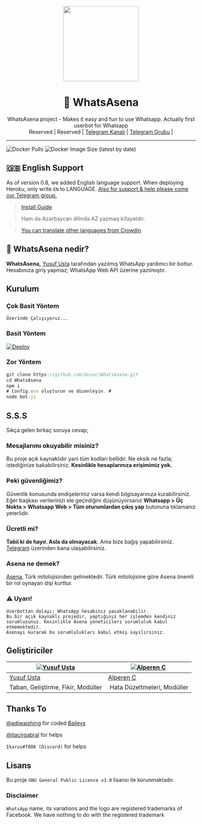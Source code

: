 <div align="center">
  <img src="https://i.hizliresim.com/6Bbj7i.jpg" width="200" height="200">
  <h1>🐺 WhatsAsena</h1>
</div>
<p align="center">
    WhatsAsena project - Makes it easy and fun to use Whatsapp. Actually first userbot for Whatsapp
    <br>
        Reserved |
        Reserved |
        <a href="https://t.me/WHATSASENA">Telegram Kanalı</a> |
        <a href="https://t.me/AsenaSupport">Telegram Grubu</a> |
    <br>
</p>

----
![Docker Pulls](https://img.shields.io/docker/pulls/fusuf/whatsasena?style=flat-square) ![Docker Image Size (latest by date)](https://img.shields.io/docker/image-size/fusuf/whatsasena?style=flat-square)

## 🇬🇧 English Support 
As of version 0.8, we added English language support. When deploying Heroku, only write `EN` to LANGUAGE. [Also for support & help please come our Telegram group.](https://t.me/AsenaSupport)

> [Install Guide](https://github.com/Quiec/WhatsAsena/wiki/Set-Up)

> Həm də Azərbaycan dilində AZ yazmaq kifayətdir.

> [You can translate other languages from Crowdin](https://crowdin.com/project/whatsasena)

## 🔎 WhatsAsena nedir?
**WhatsAsena,** [Yusuf Usta](https://github.com/Quiec) tarafından yazılmış WhatsApp yardımcı bir bottur. Hesabınıza giriş yapmaz; WhatsApp Web API üzerine yazılmıştır.

## Kurulum
### Çok Basit Yöntem
`Üzerinde Çalışıyoruz...`

### Basit Yöntem
[![Deploy](https://www.herokucdn.com/deploy/button.svg)](https://heroku.com/deploy?template=https://github.com/5H4D0WX/WhatsAsena)

### Zor Yöntem
```js
git clone https://github.com/Quiec/WhatsAsena.git
cd WhatsAsena
npm i
# Config.env oluşturun ve düzenleyin. #
node bot.js
```

## S.S.S
Sıkça gelen birkaç soruya cevap;
### Mesajlarımı okuyabilir misiniz?
Bu proje açık kaynaklıdır yani tüm kodları bellidir. Ne eksik ne fazla; istediğinize bakabilirsiniz. **Kesinlikle hesaplarınıza erişimimiz yok.**

### Peki güvenliğimiz?
Güvenlik konusunda endişeleriniz varsa kendi bilgisayarınıza kurabilirsiniz. Eğer başkası verilerinizi ele geçirdiğini düşünüyorsanız **Whatsapp > Üç Nokta > Whatsapp Web > Tüm oturumlardan çıkış yap** butonuna tıklamanız yeterlidir.

### Ücretli mi?
**Tabii ki de hayır. Asla da olmayacak.** Ama bize bağış yapabilirsiniz. [Telegram](https://t.me/fusuf) üzerinden bana ulaşabilirsiniz.

### Asena ne demek?
[Asena](https://tr.wikipedia.org/wiki/Asena), Türk mitolojisinden gelmektedir. Türk mitolojisine göre Asena önemli bir rol oynayan dişi kurttur. 

### ⚠️ Uyarı! 
```
Userbottan dolayı; WhatsApp hesabınız yasaklanabilir.
Bu bir açık kaynaklı projedir, yaptığınız her işlemden kendiniz sorumlusunuz. Kesinlikle Asena yöneticileri sorumluluk kabul etmemektedir.
Asenayı kurarak bu sorumlulukları kabul etmiş sayılırsınız.
```
## Geliştiriciler

[![Yusuf Usta](https://github.com/quiec.png?size=100)](https://quiec.tech) | [![Alperen Ç](https://github.com/xacnio.png?size=100)](https://github.com/xacnio)
---|---
[Yusuf Usta](https://t.me/fusuf) | [Alperen Ç](https://t.me/xacnio)
Taban, Geliştirme, Fikir, Modüller | Hata Düzeltmeleri, Modüller

## Thanks To
[@adiwajshing](https://github.com/adiwajshing) for coded [Baileys](https://github.com/adiwajshing/Baileys) 

[@itacirgabral](https://github.com/itacirgabral) for helps

`Ikarus#7808 (Discord)` for helps

## Lisans
Bu proje `GNU General Public Licence v3.0` lisansı ile korunmaktadır.

### Disclaimer
`WhatsApp` name, its variations and the logo are registered trademarks of Facebook. We have nothing to do with the registered trademark
